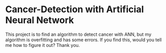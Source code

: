 # Cancer-Detection with Artificial Neural Network
This project is to find an algorithm to detect cancer with ANN, but my algorithm is overfitting and has some errors. If you find this, would you tell me how to figure it out? Thank you.

